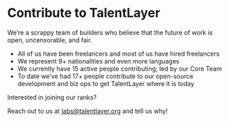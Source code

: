# Contribute to TalentLayer

We’re a scrappy team of builders who believe that the future of work is open, uncensorable, and fair.&#x20;

* All of us have been freelancers and most of us have hired freelancers
* We represent 9+ nationalities and even more languages
* We currently have 15 active people contributing; led by our Core Team
* To date we’ve had 17+ people contribute to our open-source development and biz ops to get TalentLayer where it is today

Interested in joining our ranks?

Reach out to us at labs@talentlayer.org and tell us why!&#x20;
